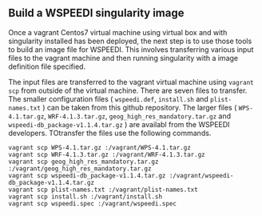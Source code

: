 ## Build a WSPEEDI singularity image

Once a vagrant Centos7 virtual machine using virtual box and with singularity installed has been deployed, the next step is to use those tools to build an image
file for WSPEEDI. This involves transferring various input files to the vagrant machine and then running singularity with a image definition file specified.

The input files are transferred to the vagrant virtual machine using `vagrant scp` from outside of the virtual machine. There are seven files to transfer. 
The smaller configuration files ( `wspeedi.def`, `install.sh` and `plist-names.txt` ) can be taken from this github repository. The larger files
( `WPS-4.1.tar.gz`, `WRF-4.1.3.tar.gz`, `geog_high_res_mandatory.tar.gz` and `wspeedi-db_package-v1.1.4.tar.gz` ) are availabl from
the WSPEEDI developers. TOtransfer the files use the following commands.

```
vagrant scp WPS-4.1.tar.gz :/vagrant/WPS-4.1.tar.gz 
vagrant scp WRF-4.1.3.tar.gz :/vagrant/WRF-4.1.3.tar.gz 
vagrant scp geog_high_res_mandatory.tar.gz :/vagrant/geog_high_res_mandatory.tar.gz 
vagrant scp wspeedi-db_package-v1.1.4.tar.gz :/vagrant/wspeedi-db_package-v1.1.4.tar.gz 
vagrant scp plist-names.txt :/vagrant/plist-names.txt 
vagrant scp install.sh :/vagrant/install.sh 
vagrant scp wspeedi.spec :/vagrant/wspeedi.spec 
```
